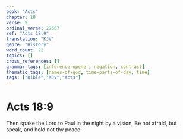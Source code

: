 ```yaml
---
book: "Acts"
chapter: 18
verse: 9
ordinal_verse: 27567
ref: "Acts 18:9"
translation: "KJV"
genre: "History"
word_count: 22
topics: []
cross_references: []
grammar_tags: [inference-opener, negation, contrast]
thematic_tags: [names-of-god, time-parts-of-day, time]
tags: ["Bible","KJV","Acts"]
---
```


# Acts 18:9

Then spake the Lord to Paul in the night by a vision, Be not afraid, but speak, and hold not thy peace:
